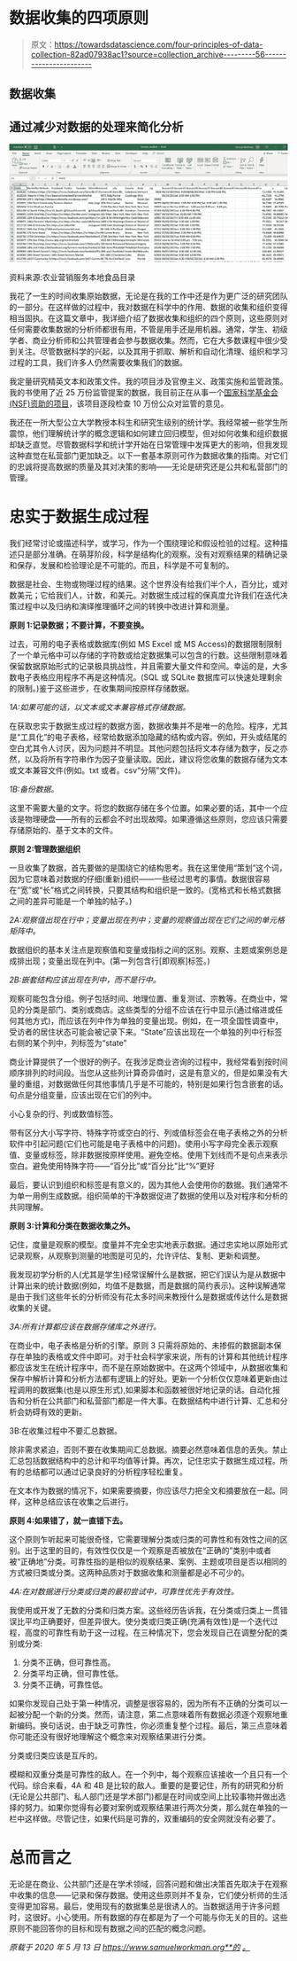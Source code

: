 # 数据收集的四项原则

> 原文：<https://towardsdatascience.com/four-principles-of-data-collection-82ad07938ac1?source=collection_archive---------56----------------------->

## 数据收集

## 通过减少对数据的处理来简化分析

![](img/f2ece57ec379d7f94d80a13c761d9543.png)

资料来源:农业营销服务本地食品目录

我花了一生的时间收集原始数据，无论是在我的工作中还是作为更广泛的研究团队的一部分。在这样做的过程中，我对数据在科学中的作用、数据的收集和组织变得相当固执。在这篇文章中，我详细介绍了数据收集和组织的四个原则，这些原则对任何需要收集数据的分析师都很有用，不管是用手还是用机器。通常，学生、初级学者、商业分析师和公共管理者会参与数据收集。然而，它在大多数课程中很少受到关注。尽管数据科学的兴起，以及其用于抓取、解析和自动化清理、组织和学习过程的工具，我们许多人仍然需要收集我们的数据。

我定量研究精英文本和政策文件。我的项目涉及官僚主义、政策实施和监管政策。我的书使用了近 25 万份监管提案的数据，我目前正在从事一个[国家科学基金会(NSF)资助的项目](https://www.nsf.gov/awardsearch/showAward?AWD_ID=1827494&HistoricalAwards=false)，该项目逐段检查 10 万份公众对监管的意见。

我还在一所大型公立大学教授本科生和研究生级别的统计学。我经常被一些学生所震惊，他们理解统计学的概念逻辑和如何建立回归模型，但对如何收集和组织数据却缺乏直觉。尽管数据科学和统计学开始在日常管理中发挥更大的影响，但我发现这种直觉在私营部门更加缺乏。以下一套基本原则可作为数据收集的指南。对它们的忠诚将提高数据的质量及其对决策的影响——无论是研究还是公共和私营部门的管理。

# 忠实于数据生成过程

我们经常讨论或描述科学，或学习，作为一个围绕理论和假设检验的过程。这种描述只是部分准确。在萌芽阶段，科学是结构化的观察。没有对观察结果的精确记录和保存，发展和检验理论是不可能的。而且，科学是不可复制的。

数据是社会、生物或物理过程的结果。这个世界没有给我们半个人，百分比，或对数美元；它给我们人，计数，和美元。对数据生成过程的保真度允许我们在迭代决策过程中以及归纳和演绎推理循环之间的转换中改进计算和测量。

**原则 1:记录数据；不要计算，不要变换。**

过去，可用的电子表格或数据库(例如 MS Excel 或 MS Access)的数据限制限制了一个单元格中可以存储的字符数或给定数据集可以包含的行数。这些限制意味着保留数据原始形式的记录极具挑战性，并且需要大量文件和空间。幸运的是，大多数电子表格应用程序不再是这种情况。(SQL 或 SQLite 数据库可以快速处理剩余的限制。)鉴于这些进步，在收集期间按原样存储数据。

*1A:如果可能的话，以文本或文本兼容格式存储数据。*

在获取忠实于数据生成过程的数据方面，数据收集并不是唯一的危险。程序，尤其是“工具化”的电子表格，经常给数据添加隐藏的结构或内容。例如，开头或结尾的空白尤其令人讨厌，因为问题并不明显。其他问题包括将文本存储为数字，反之亦然，以及将所有字符串作为因子变量读取。因此，建议将您收集的数据存储为文本或文本兼容文件(例如。txt 或者。csv“分隔”文件)。

*1B:备份数据。*

这里不需要大量的文字。将您的数据存储在多个位置。如果必要的话，其中一个应该是物理硬盘——所有的云都会不时出现故障。如果遵循这些原则，您应该只需要存储原始的、基于文本的文件。

**原则 2:管理数据组织**

一旦收集了数据，首先要做的是围绕它的结构思考。我在这里使用“策划”这个词，因为它意味着对数据的仔细(重新)组织——一些经过思考的事情。数据很容易在“宽”或“长”格式之间转换，只要其结构和组织是一致的。(宽格式和长格式数据之间的差异可能是一个单独的帖子。)

*2A:观察值出现在行中；变量出现在列中；变量的观察值出现在它们之间的单元格矩阵中。*

数据组织的基本关注点是观察值和变量或指标之间的区别。观察、主题或案例总是成排出现；变量出现在列中。(第一列包含行[即观察]标签。)

*2B:嵌套结构应该出现在列中，而不是行中。*

观察可能包含分组。例子包括时间、地理位置、重复测试、宗教等。在商业中，常见的分类是部门、类别或商店。这些类型的分组不应该在行中显示(通过缩进或任何其他方式)，而应该在列中作为单独的变量出现。例如，在一项全国性调查中，受访者的居住状态可能会被记录下来。“State”应该出现在一个单独的列中行标签右侧的某个列中，列标签为“state”

商业计算提供了一个很好的例子。在我涉足商业咨询的过程中，我经常看到按时间顺序排列的时间段。当您从这些列计算奇异值时，这是有意义的，但是如果没有大量的重组，对数据做任何其他事情几乎是不可能的，特别是如果行包含嵌套的话。句点是分组变量，应该出现在它们的列中。

小心复杂的行、列或数值标签。

带有区分大小写字符、特殊字符或空白的行、列或值标签会在电子表格之外的分析软件中引起问题(它们也可能是电子表格中的问题)。使用小写字母完全表示观察值、变量或标签，除非数据按原样使用。避免空格。使用下划线而不是句点来表示空白。避免使用特殊字符——“百分比”或“百分比”比“%”更好

最后，要认识到组织和标签是有意义的，因为其他人会使用你的数据。我们通常不为单一用例生成数据。组织简单的干净数据促进了数据的使用以及对程序和分析的共同理解。

**原则 3:计算和分类在数据收集之外。**

记住，度量是观察的模型。度量并不完全忠实地表示数据。通过忠实地以原始形式记录观察，从观察到测量的地图是可见的，允许评估、复制、更新和调整。

我发现初学分析的人(尤其是学生)经常误解什么是数据，把它们误认为是从数据中计算出来的统计数据(例如，均值不是数据，而是数据的简约表示)。这种误解通常是由于我们这些年长的分析师没有花太多时间来教授什么是数据或传达什么是数据收集的关键。

*3A:所有计算都应该在数据存储库之外进行。*

在商业中，电子表格是分析的引擎。原则 3 只需将原始的、未掺假的数据副本保存在单独的表格或文件中即可。对于社会科学家来说，所有的计算和其他统计程序都应该发生在统计程序中，而不是在原始数据中。在这两个领域中，从数据收集和保存中解析计算和分析方法都有逻辑上的好处。更新一个分析仅仅意味着更新由过程调用的数据集(也是以原生形式),如果脚本和函数被很好地记录的话。自动化报告和分析在公共部门和私营部门都是一件大事。在数据结构中进行计算、汇总和分析会妨碍有效的更新。

3B:在收集过程中不要汇总数据。

除非需求紧迫，否则不要在收集期间汇总数据。摘要必然意味着信息的丢失。禁止汇总包括数据结构中的总计和平均值等计算。再次，记住忠实于数据生成过程。所有的总结都可以通过记录良好的分析程序轻松重复。

在文本作为数据的情况下，如果需要摘要，你应该尽力把全文和摘要放在一起。同样，这种总结应该在收集之后进行。

**原则 4:如果错了，就一直错下去。**

这个原则乍听起来可能很奇怪，它需要理解分类或归类的可靠性和有效性之间的区别。出于这里的目的，有效性仅仅是一个观察是否被放在“正确的”类别中或者被“正确地”分类。可靠性指的是相似的观察结果、案例、主题或项目是否以相同的方式被归类或分类。这两种品质对于数据收集和测量都是必不可少的。

*4A:在对数据进行分类或归类的最初尝试中，可靠性优先于有效性。*

我使用或开发了无数的分类和归类方案。这些经历告诉我，在分类或归类上一贯错误比平均正确要好，但差异很大。使分类或归类正确(充满有效性)是一个迭代过程，高度的可靠性有助于这一过程。在三种情况下，您会发现自己在调整分配的类别或分类:

1.  分类不正确，但可靠性高。
2.  分类平均正确，但可靠性低。
3.  分类不正确，可靠性低。

如果你发现自己处于第一种情况，调整是很容易的，因为所有不正确的分类可以一起被分配一个新的分类。然而，请注意，第二点意味着所有数据必须逐个观察地重新编码。换句话说，由于缺乏可靠性，你必须重复整个过程。最后，第三点意味着你可能还没有很好地理解这个概念来对观察结果进行分类。

分类或归类应该是互斥的。

模糊和双重分类是可靠性的敌人。在一个列中，每个观察应该接收一个且只有一个代码。综合来看，4A 和 4B 是比较的敌人。重要的是要记住，所有的研究和分析(无论是公共部门、私人部门还是学术部门)都是在时间或空间上比较事物并做出选择的努力。如果你觉得有必要对案例或观察结果进行两次分类，那么就在单独的一栏中这样做。尽管记住，如果代码是可靠的，双重编码的安全网就没有必要了。

# 总而言之

无论是在商业、公共部门还是在学术领域，回答问题和做出决策首先取决于在观察中收集的信息——记录和保存数据。使用这些原则并不复杂，它们使分析师的生活变得更加容易。最后，使用现有的数据集总是很诱人的。当数据适用于许多问题时，这很好。小心使用。所有数据的存在都是为了一个可能与你无关的目的。这些原则不能回答你的目标和现有数据之间的匹配的概念问题。

*原载于 2020 年 5 月 13 日 https://www.samuelworkman.org**的* [*。*](https://www.samuelworkman.org/blog/hunter-gatherer-culture-in-research/)